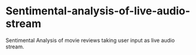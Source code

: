 # Sentimental-analysis-of-live-audio-stream
Sentimental Analysis of movie reviews taking user input as live audio stream.
